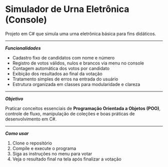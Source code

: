 # Simulador de Urna Eletrônica (Console)

Projeto em C# que simula uma urna eletrônica básica para fins didáticos.

---

**_Funcionalidades_**

- Cadastro fixo de candidatos com nome e número
- Registro de votos válidos, nulos e brancos via menu no console
- Contagem automática dos votos por candidato
- Exibição dos resultados ao final da votação
- Tratamento simples de erros na entrada do usuário
- Estrutura organizada em classes para modularidade e clareza

---

**_Objetivo_**

Praticar conceitos essenciais de **Programação Orientada a Objetos (POO)**, controle de fluxo, manipulação de coleções e boas práticas de desenvolvimento em C#.

---

**_Como usar_**

1. Clone o repositório
2. Compile e execute o programa
3. Siga as instruções no menu para votar
4. Veja o resultado final na tela após finalizar a votação